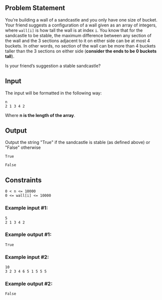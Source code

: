 ## Problem Statement

You’re building a wall of a sandcastle and you only have one size of bucket. Your friend suggests a configuration of a wall given as an array of integers, where `wall[i]` is how tall the wall is at index `i`. You know that for the sandcastle to be stable, the maximum difference between any section of the wall and the 3 sections adjacent to it on either side can be at most 4 buckets. In other words, no section of the wall can be more than 4 buckets taller than the 3 sections on either side (**consider the ends to be 0 buckets tall**). 

Is your friend’s suggestion a stable sandcastle?


## Input
The input will be formatted in the following way:

```
n
2 1 3 4 2
```

Where **n is the length of the array**.

## Output
Output the string "True" if the sandcastle is stable (as defined above) or "False" otherwise

```
True
```

```
False
```

## Constraints
```
0 < n <= 10000
0 <= wall[i] <= 10000
```

### Example input #1:
```
5
2 1 3 4 2
```

### Example output #1:
```
True
 ```

### Example input #2:
```
10
3 2 3 4 6 5 1 5 5 5
 ```

### Example output #2:
```
False
```